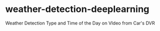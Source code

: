 # weather-detection-deeplearning
Weather Detection Type and Time of the Day on VIdeo from Car's DVR
